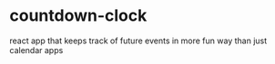 # countdown-clock
react app that keeps track of future events in more fun way than just calendar apps
